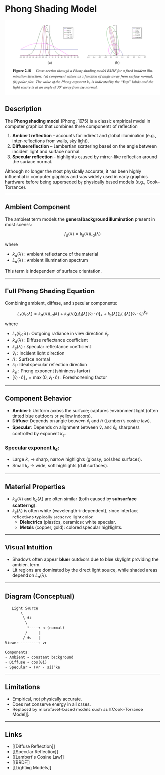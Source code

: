 # Phong Shading Model
![Phong Shading Model](./attachments/phong_model.png)

## Description
The **Phong shading model** (Phong, 1975) is a classic empirical model in computer graphics that combines three components of reflection:  

1. **Ambient reflection** – accounts for indirect and global illumination (e.g., inter-reflections from walls, sky light).  
2. **Diffuse reflection** – Lambertian scattering based on the angle between incident light and surface normal.  
3. **Specular reflection** – highlights caused by mirror-like reflection around the surface normal.  

Although no longer the most physically accurate, it has been highly influential in computer graphics and was widely used in early graphics hardware before being superseded by physically based models (e.g., Cook–Torrance).

---
## Ambient Component
The ambient term models the **general background illumination** present in most scenes:

$$
f_a(\lambda) = k_a(\lambda)L_a(\lambda)
$$

where  
- $k_a(\lambda)$ : Ambient reflectance of the material  
- $L_a(\lambda)$ : Ambient illumination spectrum  

This term is independent of surface orientation.

---
## Full Phong Shading Equation
Combining ambient, diffuse, and specular components:

$$
L_r(\hat{v}_r; \lambda) =
k_a(\lambda)L_a(\lambda) +
k_d(\lambda) \sum_i L_i(\lambda)[\hat{v}_i \cdot \hat{n}]_+ +
k_s(\lambda) \sum_i L_i(\lambda)(\hat{v}_r \cdot \hat{s}_i)^{k_e}
$$

where  
- $L_r(\hat{v}_r; \lambda)$ : Outgoing radiance in view direction $\hat{v}_r$  
- $k_d(\lambda)$ : Diffuse reflectance coefficient  
- $k_s(\lambda)$ : Specular reflectance coefficient  
- $\hat{v}_i$ : Incident light direction  
- $\hat{n}$ : Surface normal  
- $\hat{s}_i$ : Ideal specular reflection direction  
- $k_e$ : Phong exponent (shininess factor)  
- $[\hat{v}_i \cdot \hat{n}]_+ = \max(0, \hat{v}_i \cdot \hat{n})$ : Foreshortening factor  

---
## Component Behavior
- **Ambient**: Uniform across the surface; captures environment light (often tinted blue outdoors or yellow indoors).  
- **Diffuse**: Depends on angle between $\hat{v}_i$ and $\hat{n}$ (Lambert’s cosine law).  
- **Specular**: Depends on alignment between $\hat{v}_r$ and $\hat{s}_i$; sharpness controlled by exponent $k_e$.  

### Specular exponent $k_e$:
- Large $k_e$ → sharp, narrow highlights (glossy, polished surfaces).  
- Small $k_e$ → wide, soft highlights (dull surfaces).  

---
## Material Properties
- $k_a(\lambda)$ and $k_d(\lambda)$ are often similar (both caused by **subsurface scattering**).  
- $k_s(\lambda)$ is often white (wavelength-independent), since interface reflections typically preserve light color.  
  - **Dielectrics** (plastics, ceramics): white specular.  
  - **Metals** (copper, gold): colored specular highlights.  

---
## Visual Intuition
- Shadows often appear **bluer** outdoors due to blue skylight providing the ambient term.  
- Lit regions are dominated by the direct light source, while shaded areas depend on $L_a(\lambda)$.  

---
## Diagram (Conceptual)
```
   Light Source
       \
        \ θi
         \
          *----↑ n (normal)
         /     |
        / θs   |
Viewer --------→ vr

Components:
- Ambient = constant background
- Diffuse ∝ cos(θi)
- Specular ∝ (vr · si)^ke
```

---

## Limitations
- Empirical, not physically accurate.  
- Does not conserve energy in all cases.  
- Replaced by microfacet-based models such as [[Cook–Torrance Model]].  

---
## Links
- [[Diffuse Reflection]]  
- [[Specular Reflection]]  
- [[Lambert's Cosine Law]]  
- [[BRDF]]  
- [[Lighting Models]]  
